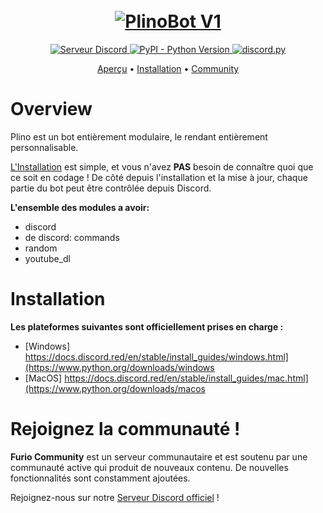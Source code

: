 <h1 align="center">
  <br>
  <a href=""><img src="" alt="PlinoBot V1"></a>
  <br>
</h1>

<p align="center">
<p align="center">
  <a href="https://discord.gg/EbP4kqGKCe">
    <img src="https://discordapp.com/api/guilds/975335554721910824/widget.png?style=shield" alt="Serveur Discord">
  </a>
  <a href="https://www.python.org/downloads/">
    <img alt="PyPI - Python Version" src="https://img.shields.io/pypi/pyversions/Red-Discordbot">
  </a>
  <a href="https://github.com/Rapptz/discord.py/">
     <img src="https://img.shields.io/badge/discord-py-blue.svg" alt="discord.py">
  </a>
</p>
<p align="center">
</p>

<p align="center">
  <a href="#overview">Aperçu</a>
  •
  <a href="#installation">Installation</a>
  •
  <a href="#join-the-community">Community</a>
</p>

# Overview

Plino est un bot entièrement modulaire, le rendant entièrement personnalisable. 

[L'Installation](#installation) est simple, et vous n'avez **PAS** besoin de connaître quoi que ce soit en codage ! De côté
depuis l'installation et la mise à jour, chaque partie du bot peut être contrôlée depuis Discord.

**L'ensemble des modules a avoir:**

- discord
- de discord: commands
- random
- youtube_dl

# Installation

**Les plateformes suivantes sont officiellement prises en charge :**

- [Windows]  https://docs.discord.red/en/stable/install_guides/windows.html](https://www.python.org/downloads/windows
- [MacOS]  https://docs.discord.red/en/stable/install_guides/mac.html](https://www.python.org/downloads/macos

# Rejoignez la communauté !

**Furio Community** est un serveur communautaire et est soutenu par une communauté active qui produit de nouveaux
contenu. De nouvelles fonctionnalités sont constamment ajoutées. 

Rejoignez-nous sur notre [Serveur Discord officiel]([https://discord.gg/red](https://discord.gg/Uu5uQ8rNKc)) !
